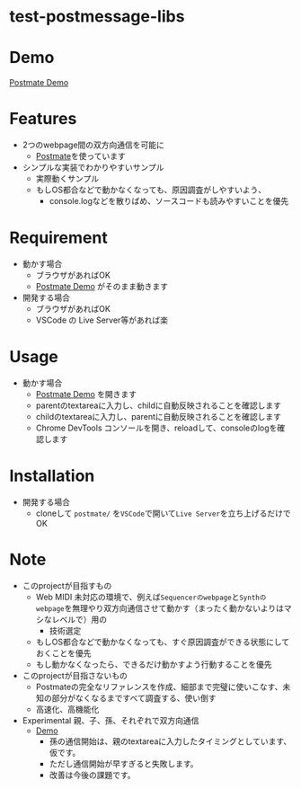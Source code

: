 # test-postmessage-libs

# Demo
[Postmate Demo](https://cat2151.github.io/test-postmessage-libs/postmate/)

# Features
- 2つのwebpage間の双方向通信を可能に
  - [Postmate](https://github.com/dollarshaveclub/postmate)を使っています
- シンプルな実装でわかりやすいサンプル
  - 実際動くサンプル
  - もしOS都合などで動かなくなっても、原因調査がしやすいよう、
    - console.logなどを散りばめ、ソースコードも読みやすいことを優先

# Requirement
- 動かす場合
  - ブラウザがあればOK
  - [Postmate Demo](https://cat2151.github.io/test-postmessage-libs/postmate/) がそのまま動きます
- 開発する場合
  - ブラウザがあればOK
  - VSCode の Live Server等があれば楽

# Usage
- 動かす場合
  - [Postmate Demo](https://cat2151.github.io/test-postmessage-libs/postmate/) を開きます
  - parentのtextareaに入力し、childに自動反映されることを確認します
  - childのtextareaに入力し、parentに自動反映されることを確認します
  - Chrome DevTools コンソールを開き、reloadして、consoleのlogを確認します

# Installation
- 開発する場合
  - cloneして `postmate/` を`VSCode`で開いて`Live Server`を立ち上げるだけでOK

# Note
- このprojectが目指すもの
  - Web MIDI 未対応の環境で、例えば`Sequencerのwebpage`と`Synthのwebpage`を無理やり双方向通信させて動かす（まったく動かないよりはマシなレベルで）用の
    - 技術選定
  - もしOS都合などで動かなくなっても、すぐ原因調査ができる状態にしておくことを優先
  - もし動かなくなったら、できるだけ動かすよう行動することを優先
- このprojectが目指さないもの
  - Postmateの完全なリファレンスを作成、細部まで完璧に使いこなす、未知の部分がなくなるまですべて調査する、使い倒す
  - 高速化、高機能化
- Experimental 親、子、孫、それぞれで双方向通信
  - [Demo](https://cat2151.github.io/test-postmessage-libs/postmate/grandchild/)
    - 孫の通信開始は、親のtextareaに入力したタイミングとしています、仮です。
    - ただし通信開始が早すぎると失敗します。
    - 改善は今後の課題です。

